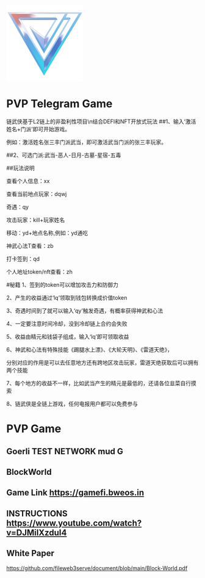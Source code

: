 ![image](https://raw.githubusercontent.com/fileweb3serve/document/main/logo.png)<br>
# PVP Telegram Game <br>
链武侠基于L2链上的非盈利性项目\n结合DEFI和NFT开放式玩法
##1、输入‘激活姓名+门派’即可开始游戏。<br>

例如：激活姓名张三丰门派武当，即可激活武当门派的张三丰玩家。 

##2、可选门派:武当-恶人-日月-古墓-星宿-五毒<br>

##玩法说明

查看个人信息：xx

查看当前地点玩家：dqwj

奇遇：qy

攻击玩家：kill+玩家姓名

移动：yd+地点名称,例如：yd通吃

神武心法T查看：zb

打卡签到：qd

个人地址token/nft查看：zh

#秘籍
1、签到的token可以增加攻击力和防御力

2、产生的收益通过‘lq’领取到钱包转换成价值token

3、奇遇时间到了就可以输入‘qy’触发奇遇，有概率获得神武和心法

4、一定要注意时间冷却，没到冷却链上合约会失败

5、收益由精元和钱袋子组成，输入‘lq’即可领取收益

6、神武和心法有特殊技能《踢腿水上漂》、《大轮天明》、《雷道天绝》，

分别对应的作用是可以去任意地方还有跨地区攻击玩家，雷道天绝获取后可以拥有两个技能

7、每个地方的收益不一样，比如武当产生的精元是最低的，还请各位韭菜自行摸索

8、链武侠是全链上游戏，任何电报用户都可以免费参与








# PVP Game <br>

##  Goerli TEST NETWORK    mud G <br>

## BlockWorld

## Game Link https://gamefi.bweos.in  <br>

## INSTRUCTIONS https://www.youtube.com/watch?v=DJMiIXzduI4 <br>

## White Paper

https://github.com/fileweb3serve/document/blob/main/Block-World.pdf <br>




